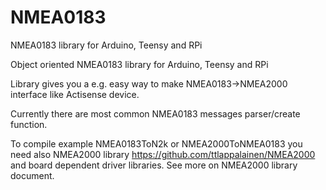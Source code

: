 # NMEA0183
NMEA0183 library for Arduino, Teensy and RPi

Object oriented NMEA0183 library for Arduino, Teensy and RPi

Library gives you a e.g. easy way to make NMEA0183->NMEA2000 interface like Actisense device.

Currently there are most common NMEA0183 messages parser/create function.

To compile example NMEA0183ToN2k or NMEA2000ToNMEA0183 you need also 
NMEA2000 library https://github.com/ttlappalainen/NMEA2000 and board dependent
driver libraries. See more on NMEA2000 library document.


